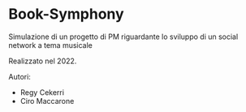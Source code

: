 # Book-Symphony
Simulazione di un progetto di PM riguardante lo sviluppo di un social network a tema musicale

Realizzato nel 2022.

Autori:
- Regy Cekerri
- Ciro Maccarone
